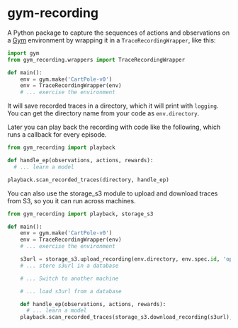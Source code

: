 # gym-recording

A Python package to capture the sequences of actions and observations on a [Gym](https://github.com/openai/gym) environment
by wrapping it in a `TraceRecordingWrapper`, like this:

```Python
import gym
from gym_recording.wrappers import TraceRecordingWrapper

def main():
    env = gym.make('CartPole-v0')
    env = TraceRecordingWrapper(env)
    # ... exercise the environment
```

It will save recorded traces in a directory, which it will print with `logging`.
You can get the directory name from your code as `env.directory`.

Later you can play back the recording with code like the following, which runs a callback for every episode.

```Python
from gym_recording import playback

def handle_ep(observations, actions, rewards):
  # ... learn a model

playback.scan_recorded_traces(directory, handle_ep)
```

You can also use the storage_s3 module to upload and download traces from S3, so you it can run across machines.

```Python
from gym_recording import playback, storage_s3

def main():
    env = gym.make('CartPole-v0')
    env = TraceRecordingWrapper(env)
    # ... exercise the environment

    s3url = storage_s3.upload_recording(env.directory, env.spec.id, 'openai-example-traces')
    # ... store s3url in a database

    # ... Switch to another machine

    # ... load s3url from a database

    def handle_ep(observations, actions, rewards):
      # ... learn a model
    playback.scan_recorded_traces(storage_s3.download_recording(s3url), handle_ep)

```
